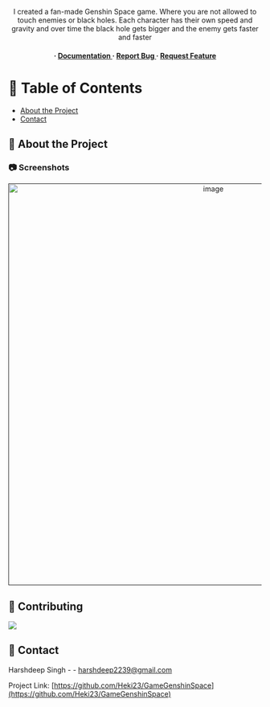 <div align='center'>

<p>I created a fan-made Genshin Space game. Where you are not allowed to touch enemies or black holes. Each character has their own speed and gravity and over time the black hole gets bigger and the enemy gets faster and faster</p>

<h4> <span> · </span> <a href="https://github.com/Heki23/GameGenshinSpace/blob/master/README.md"> Documentation </a> <span> · </span> <a href="https://github.com/Heki23/GameGenshinSpace/issues"> Report Bug </a> <span> · </span> <a href="https://github.com/Heki23/GameGenshinSpace/issues"> Request Feature </a> </h4>


</div>

# :notebook_with_decorative_cover: Table of Contents

- [About the Project](#star2-about-the-project)
- [Contact](#handshake-contact)


## :star2: About the Project

### :camera: Screenshots
<div align="center"> <a href=""><img src="https://github.com/Heki23/GameGenshinSpace/blob/master/demo.gif" alt='image' width='800'/></a> </div>



## :wave: Contributing

<a href="https://github.com/Heki23/GameGenshinSpace/graphs/contributors"> <img src="https://contrib.rocks/image?repo=Louis3797/awesome-readme-template" /> </a>


## :handshake: Contact

Harshdeep Singh - - harshdeep2239@gmail.com

Project Link: [https://github.com/Heki23/GameGenshinSpace](https://github.com/Heki23/GameGenshinSpace)
